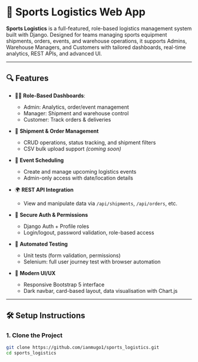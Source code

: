 # 🚚 Sports Logistics Web App

**Sports Logistics** is a full-featured, role-based logistics management system built with Django. Designed for teams managing sports equipment shipments, orders, events, and warehouse operations, it supports Admins, Warehouse Managers, and Customers with tailored dashboards, real-time analytics, REST APIs, and advanced UI.

---

## 🔍 Features

- 🧑‍💼 **Role-Based Dashboards**:  
  - Admin: Analytics, order/event management  
  - Manager: Shipment and warehouse control  
  - Customer: Track orders & deliveries  

- 🚚 **Shipment & Order Management**  
  - CRUD operations, status tracking, and shipment filters  
  - CSV bulk upload support *(coming soon)*

- 📅 **Event Scheduling**  
  - Create and manage upcoming logistics events  
  - Admin-only access with date/location details

- 🌍 **REST API Integration**  
  - View and manipulate data via `/api/shipments`, `/api/orders`, etc.

- 🔐 **Secure Auth & Permissions**  
  - Django Auth + Profile roles  
  - Login/logout, password validation, role-based access

- 🧪 **Automated Testing**  
  - Unit tests (form validation, permissions)  
  - Selenium: full user journey test with browser automation

- 🎨 **Modern UI/UX**  
  - Responsive Bootstrap 5 interface  
  - Dark navbar, card-based layout, data visualisation with Chart.js

---
## 🛠 Setup Instructions

### 1. Clone the Project

```bash
git clone https://github.com/ianmugo1/sports_logistics.git
cd sports_logistics
